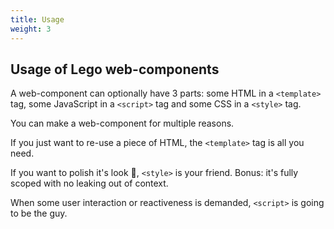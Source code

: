 ```yaml
---
title: Usage
weight: 3
---
```


## Usage of Lego web-components

A web-component can optionally have 3 parts: some HTML in a `<template>` tag, some JavaScript
in a `<script>` tag and some CSS in a `<style>` tag.

You can make a web-component for multiple reasons.

If you just want to re-use a piece of HTML, the `<template>`
tag is all you need.

If you want to polish it's look 💅, `<style>` is your friend.
Bonus: it's fully scoped with no leaking out of context.

When some user interaction or reactiveness is demanded, `<script>`
is going to be the guy.

